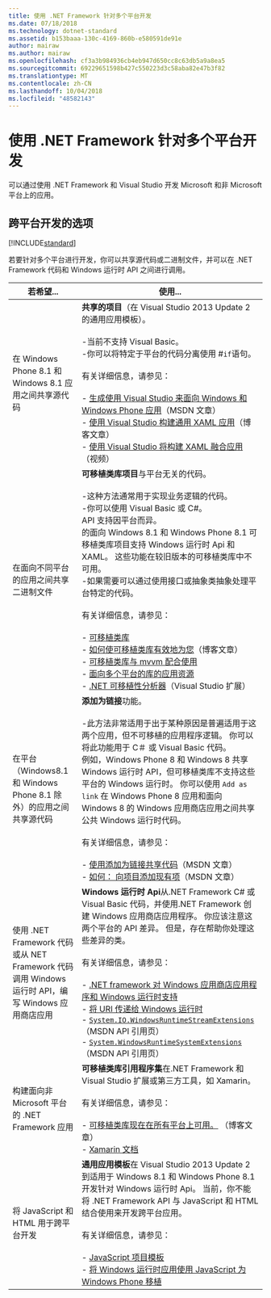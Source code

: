 ```yaml
---
title: 使用 .NET Framework 针对多个平台开发
ms.date: 07/18/2018
ms.technology: dotnet-standard
ms.assetid: b153baaa-130c-4169-860b-e580591de91e
author: mairaw
ms.author: mairaw
ms.openlocfilehash: cf3a3b984936cb4eb947d650cc8c63db5a9a8ea5
ms.sourcegitcommit: 69229651598b427c550223d3c58aba82e47b3f82
ms.translationtype: MT
ms.contentlocale: zh-CN
ms.lasthandoff: 10/04/2018
ms.locfileid: "48582143"
---
```

# <a name="developing-for-multiple-platforms-with-the-net-framework"></a>使用 .NET Framework 针对多个平台开发
可以通过使用 .NET Framework 和 Visual Studio 开发 Microsoft 和非 Microsoft 平台上的应用。  
  
## <a name="options-for-cross-platform-development"></a>跨平台开发的选项

[!INCLUDE[standard](../../../includes/pcl-to-standard.md)]
  
 若要针对多个平台进行开发，你可以共享源代码或二进制文件，并可以在 .NET Framework 代码和 Windows 运行时 API 之间进行调用。  
  
|若希望...|使用...|  
|-----------------------|------------|  
|在 Windows Phone 8.1 和 Windows 8.1 应用之间共享源代码|**共享的项目**（在 Visual Studio 2013 Update 2 的通用应用模板）。<br /><br /> -当前不支持 Visual Basic。<br />-你可以将特定于平台的代码分离使用 #`if`语句。<br /><br /> 有关详细信息，请参见：<br /><br /> -   [生成使用 Visual Studio 来面向 Windows 和 Windows Phone 应用](https://msdn.microsoft.com/library/windows/apps/dn609832.aspx)（MSDN 文章）<br />-   [使用 Visual Studio 构建通用 XAML 应用](https://blogs.msdn.microsoft.com/visualstudio/2014/04/14/using-visual-studio-to-build-universal-xaml-apps/)（博客文章）<br />-   [使用 Visual Studio 将构建 XAML 融合应用](https://channel9.msdn.com/Events/Build/2014/3-591)（视频）|  
|在面向不同平台的应用之间共享二进制文件|**可移植类库项目**与平台无关的代码。<br /><br /> -这种方法通常用于实现业务逻辑的代码。<br />-你可以使用 Visual Basic 或 C#。<br />API 支持因平台而异。<br />的面向 Windows 8.1 和 Windows Phone 8.1 可移植类库项目支持 Windows 运行时 Api 和 XAML。 这些功能在较旧版本的可移植类库中不可用。<br />-如果需要可以通过使用接口或抽象类抽象处理平台特定的代码。<br /><br /> 有关详细信息，请参见：<br /><br /> -   [可移植类库](../../../docs/standard/cross-platform/cross-platform-development-with-the-portable-class-library.md)<br />-   [如何使可移植类库有效地为您](https://blogs.msdn.microsoft.com/dsplaisted/2012/08/27/how-to-make-portable-class-libraries-work-for-you/)（博客文章）<br />-   [可移植类库与 mvvm 配合使用](../../../docs/standard/cross-platform/using-portable-class-library-with-model-view-view-model.md) <br />-   [面向多个平台的库的应用资源](../../../docs/standard/cross-platform/app-resources-for-libraries-that-target-multiple-platforms.md) <br />-   [.NET 可移植性分析器](https://visualstudiogallery.msdn.microsoft.com/1177943e-cfb7-4822-a8a6-e56c7905292b)（Visual Studio 扩展）|  
|在平台（Windows8.1 和 Windows Phone 8.1 除外）的应用之间共享源代码|**添加为链接**功能。<br /><br /> -此方法非常适用于出于某种原因是普遍适用于这两个应用，但不可移植的应用程序逻辑。 你可以将此功能用于 C＃ 或 Visual Basic 代码。<br />     例如，Windows Phone 8 和 Windows 8 共享 Windows 运行时 API，但可移植类库不支持这些平台的 Windows 运行时。 你可以使用 `Add as link` 在 Windows Phone 8 应用和面向 Windows 8 的 Windows 应用商店应用之间共享公共 Windows 运行时代码。<br /><br /> 有关详细信息，请参见：<br /><br /> -   [使用添加为链接共享代码](https://msdn.microsoft.com/library/windowsphone/develop/jj714082\(v=vs.105\).aspx)（MSDN 文章）<br />-   [如何： 向项目添加现有项](https://msdn.microsoft.com/library/vstudio/9f4t9t92\(v=vs.100\).aspx)（MSDN 文章）|  
|使用 .NET Framework 代码或从 NET Framework 代码调用 Windows 运行时 API，编写 Windows 应用商店应用|**Windows 运行时 Api**从.NET Framework C# 或 Visual Basic 代码，并使用.NET Framework 创建 Windows 应用商店应用程序。 你应该注意这两个平台的 API 差异。 但是，存在帮助你处理这些差异的类。<br /><br /> 有关详细信息，请参见：<br /><br /> -   [.NET framework 对 Windows 应用商店应用程序和 Windows 运行时支持](../../../docs/standard/cross-platform/support-for-windows-store-apps-and-windows-runtime.md) <br />-   [将 URI 传递给 Windows 运行时](../../../docs/standard/cross-platform/passing-a-uri-to-the-windows-runtime.md) <br />-   <!--zz <xref:System.IO.WindowsRuntimeStreamExtensions>--> [`System.IO.WindowsRuntimeStreamExtensions`](https://msdn.microsoft.com/library/system.io.windowsruntimestreamextensions(v=vs.110).aspx) （MSDN API 引用页）<br />-   <!--zz <xref:System.WindowsRuntimeSystemExtensions>--> [`System.WindowsRuntimeSystemExtensions`](https://msdn.microsoft.com/library/system.windowsruntimesystemextensions(v=vs.110).aspx) （MSDN API 引用页）|  
|构建面向非 Microsoft 平台的 .NET Framework 应用|**可移植类库引用程序集**在.NET Framework 和 Visual Studio 扩展或第三方工具，如 Xamarin。<br /><br /> 有关详细信息，请参见：<br /><br /> -   [可移植类库现在在所有平台上可用。](https://blogs.msdn.com/b/dotnet/archive/2013/10/14/portable-class-library-pcl-now-available-on-all-platforms.aspx) （博客文章）<br />-   [Xamarin 文档](/xamarin)|  
|将 JavaScript 和 HTML 用于跨平台开发|**通用应用模板**在 Visual Studio 2013 Update 2 到适用于 Windows 8.1 和 Windows Phone 8.1 开发针对 Windows 运行时 Api。 当前，你不能将 .NET Framework API 与 JavaScript 和 HTML 结合使用来开发跨平台应用。<br /><br /> 有关详细信息，请参见：<br /><br /> -   [JavaScript 项目模板](https://msdn.microsoft.com/library/windows/apps/hh758331.aspx)<br />-   [将 Windows 运行时应用使用 JavaScript 为 Windows Phone 移植](https://msdn.microsoft.com/library/windows/apps/dn636144.aspx)|
